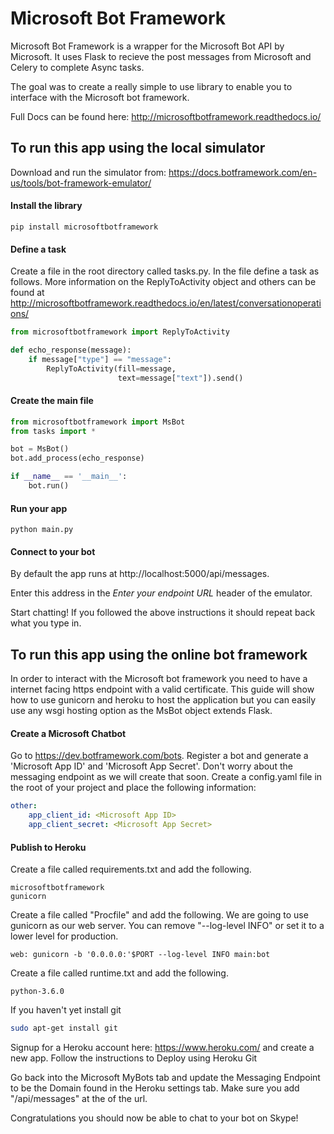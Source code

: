 
# Microsoft Bot Framework
Microsoft Bot Framework is a wrapper for the Microsoft Bot API by Microsoft. It uses Flask to recieve the post messages from Microsoft and Celery to complete Async tasks.

The goal was to create a really simple to use library to enable you to interface with the Microsoft bot framework.

Full Docs can be found here: http://microsoftbotframework.readthedocs.io/

## To run this app using the local simulator

Download and run the simulator from: https://docs.botframework.com/en-us/tools/bot-framework-emulator/

#### Install the library
```
pip install microsoftbotframework
```
#### Define a task
Create a file in the root directory called tasks.py. In the file define a task as follows.
More information on the ReplyToActivity object and others can be found at http://microsoftbotframework.readthedocs.io/en/latest/conversationoperations/
``` python
from microsoftbotframework import ReplyToActivity

def echo_response(message):
    if message["type"] == "message":
        ReplyToActivity(fill=message,
                        text=message["text"]).send()
```

#### Create the main file
``` python
from microsoftbotframework import MsBot
from tasks import *

bot = MsBot()
bot.add_process(echo_response)

if __name__ == '__main__':
    bot.run()
```

#### Run your app
```
python main.py
```

#### Connect to your bot
By default the app runs at http://localhost:5000/api/messages.

Enter this address in the *Enter your endpoint URL* header of the emulator.

Start chatting! If you followed the above instructions it should repeat back what you type in.

## To run this app using the online bot framework
In order to interact with the Microsoft bot framework you need to have a internet facing https endpoint with a valid certificate. This guide will show how to use gunicorn and heroku to host the application but you can easily use any wsgi hosting option as the MsBot object extends Flask.

#### Create a Microsoft Chatbot
Go to https://dev.botframework.com/bots. Register a bot and generate a 'Microsoft App ID' and 'Microsoft App Secret'. Don't worry about the messaging endpoint as we will create that soon. Create a config.yaml file in the root of your project and place the following information:
```yaml
other:
    app_client_id: <Microsoft App ID>
    app_client_secret: <Microsoft App Secret>
```
#### Publish to Heroku
Create a file called requirements.txt and add the following.
```
microsoftbotframework
gunicorn
```

Create a file called "Procfile" and add the following. We are going to use gunicorn as our web server. You can remove "--log-level INFO" or set it to a lower level for production.
```
web: gunicorn -b '0.0.0.0:'$PORT --log-level INFO main:bot
```

Create a file called runtime.txt and add the following.
```
python-3.6.0
```

If you haven't yet install git
``` sh
sudo apt-get install git
```

Signup for a Heroku account here: https://www.heroku.com/ and create a new app. Follow the instructions to Deploy using Heroku Git

Go back into the Microsoft MyBots tab and update the Messaging Endpoint to be the Domain found in the Heroku settings tab. Make sure you add "/api/messages" at the of the url.

Congratulations you should now be able to chat to your bot on Skype!
